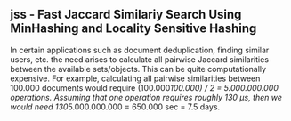 ## jss - Fast Jaccard Similariy Search Using MinHashing and Locality Sensitive Hashing

In certain applications such as document deduplication, finding similar users, etc. the need arises to calculate all pairwise Jaccard similarities between the available sets/objects. This can be quite computationally expensive. For example, calculating all pairwise similarities between 100.000 documents would require (100.000*100.000) / 2 = 5.000.000.000 operations. Assuming that one operation requires roughly 130 μs, then we would need 130*5.000.000.000 = 650.000 sec = 7.5 days.
